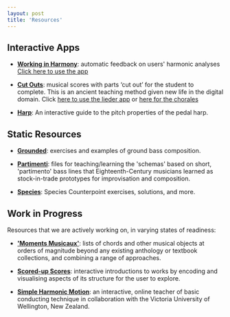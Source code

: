 ```yaml
---
layout: post
title: 'Resources'
---
```


## Interactive Apps

* [**Working in Harmony**](/working-in-harmony): automatic feedback on users' harmonic analyses [Click here to use the app](/apps/working-in-harmony/)

* [**Cut Outs**](/cut-outs): musical scores with parts ‘cut out’ for the student to complete. This
is an ancient teaching method given new life in the digital domain. Click [here to use the lieder app](/apps/lieder/) or [here for the chorales](/apps/chorales/)

* [**Harp**](/harp.html): An interactive guide to the pitch properties of the pedal harp.

## Static Resources

* [**Grounded**](/grounded): exercises and examples of ground bass composition.

* [**Partimenti**](/partimenti): files for teaching/learning the 'schemas' based on short, 'partimento' bass lines that Eighteenth-Century musicians learned as stock-in-trade prototypes for improvisation and composition.

* [**Species**](/species): Species Counterpoint exercises, solutions, and more.

## Work in Progress

Resources that we are actively working on, in varying states of readiness:

* [**'Moments Musicaux'**](/moments): lists of chords and other musical objects at orders of magnitude beyond any existing anthology or textbook collections, and combining a range of approaches.

* [**Scored-up Scores**](/scored-up-scores): interactive introductions to works by encoding and
visualising aspects of its structure for the user to explore.

* [**Simple Harmonic Motion**](/simple-harmonic-motion): an interactive, online teacher of basic conducting
technique in collaboration with the Victoria University of Wellington, New Zealand.
